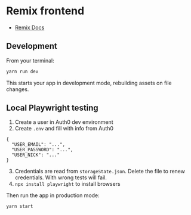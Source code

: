 # Remix frontend

- [Remix Docs](https://remix.run/docs)

## Development

From your terminal:

```sh
yarn run dev
```

This starts your app in development mode, rebuilding assets on file changes.

## Local Playwright testing

1. Create a user in Auth0 dev environment
2. Create `.env` and fill with info from Auth0

```
{
  "USER_EMAIL": "...",
  "USER_PASSWORD": "...",
  "USER_NICK": "..."
}
```

3. Credentials are read from `storageState.json`. Delete the file to renew credentials. With wrong tests will fail.
4. `npx install playwright` to install browsers

Then run the app in production mode:

```sh
yarn start
```
